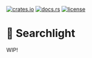 [![crates.io](https://img.shields.io/crates/v/searchlight.svg)](https://crates.io/crates/searchlight)
[![docs.rs](https://docs.rs/searchlight/badge.svg)](https://docs.rs/searchlight/)
[![license](https://img.shields.io/crates/l/searchlight)](https://github.com/WilliamVenner/searchlight/blob/master/LICENSE)

<p align="center"><h1>📡 Searchlight</h1></p>

WIP!
